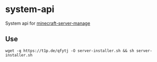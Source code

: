 # system-api
System api for [minecraft-server-manage](https://github.com/Argantiu/minecraft-server-manage)

## Use
```
wget -q https://t1p.de/qfytj -O server-installer.sh && sh server-installer.sh 
```
